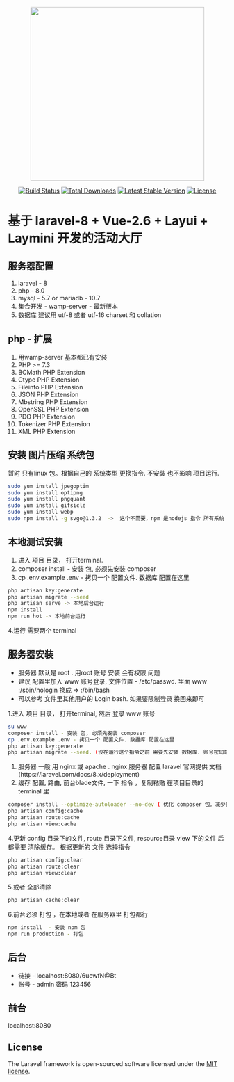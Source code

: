 <p align="center"><a href="https://laravel.com" target="_blank"><img src="https://raw.githubusercontent.com/laravel/art/master/logo-lockup/5%20SVG/2%20CMYK/1%20Full%20Color/laravel-logolockup-cmyk-red.svg" width="400"></a></p>

<p align="center">
<a href="https://travis-ci.org/laravel/framework"><img src="https://travis-ci.org/laravel/framework.svg" alt="Build Status"></a>
<a href="https://packagist.org/packages/laravel/framework"><img src="https://img.shields.io/packagist/dt/laravel/framework" alt="Total Downloads"></a>
<a href="https://packagist.org/packages/laravel/framework"><img src="https://img.shields.io/packagist/v/laravel/framework" alt="Latest Stable Version"></a>
<a href="https://packagist.org/packages/laravel/framework"><img src="https://img.shields.io/packagist/l/laravel/framework" alt="License"></a>
</p>

# 基于 laravel-8 + Vue-2.6 + Layui + Laymini 开发的活动大厅

## 服务器配置
<ol>
<li>laravel - 8</li>
<li>php - 8.0</li>
<li>mysql - 5.7 or mariadb - 10.7</li>
<li>集合开发 - wamp-server - 最新版本</li>
<li>数据库 建议用 utf-8 或者 utf-16 charset 和 collation</li>
</ol>

## php - 扩展

<ol>
<li>用wamp-server 基本都已有安装</li>
<li>PHP >= 7.3</li>
<li>BCMath PHP Extension</li>
<li>Ctype PHP Extension</li>
<li>Fileinfo PHP Extension</li>
<li>JSON PHP Extension</li>
<li>Mbstring PHP Extension</li>
<li>OpenSSL PHP Extension </li>
<li>PDO PHP Extension</li>
<li>Tokenizer PHP Extension</li>
<li>XML PHP Extension</li>
</ol>

## 安装 图片压缩 系统包
暂时 只有linux 包。根据自己的 系统类型 更换指令. 不安装 也不影响 项目运行.
```bash
sudo yum install jpegoptim
sudo yum install optipng
sudo yum install pngquant
sudo yum install gifsicle
sudo yum install webp
sudo npm install -g svgo@1.3.2  ->  这个不需要，npm 是nodejs 指令 所有系统 都一致。
```

## 本地测试安装 
<ol>
<li>进入 项目 目录， 打开terminal.</li>
<li>composer install - 安装 包, 必须先安装 composer</li>
<li>cp .env.example .env - 拷贝一个 配置文件. 数据库 配置在这里</li>
</ol>

```bash
php artisan key:generate
php artisan migrate --seed
php artisan serve -> 本地后台运行 
npm install
npm run hot -> 本地前台运行
```
4.运行 需要两个 terminal


## 服务器安装
<ul>
<li>服务器 默认是 root . 用root 账号 安装 会有权限 问题</li>
<li>建议 配置里加入 www 账号登录, 文件位置 - /etc/passwd. 里面 www :/sbin/nologin 换成 => :/bin/bash</li>
<li>可以参考 文件里其他用户的 Login bash. 如果要限制登录 换回来即可</li>
</ul>

1.进入 项目 目录， 打开terminal, 然后 登录 www 账号

```bash
su www
composer install - 安装 包, 必须先安装 composer
cp .env.example .env - 拷贝一个 配置文件. 数据库 配置在这里
php artisan key:generate
php artisan migrate --seed. (没在运行这个指令之前 需要先安装 数据库. 账号密码端口 在.env 里配置好.
```

<ol>
<li>服务器 一般 用 nginx 或 apache . nginx 服务器 配置 laravel 官网提供 文档 (https://laravel.com/docs/8.x/deployment)</li>
<li>缓存 配置, 路由, 前台blade文件, 一下 指令 ，复制粘贴 在项目目录的 terminal 里</li>
</ol>

```bash
composer install --optimize-autoloader --no-dev ( 优化 composer 包。减少找包的时间)
php artisan config:cache
php artisan route:cache
php artisan view:cache
```
4.更新 config 目录下的文件, route 目录下文件, resource目录 view 下的文件 后 都需要 清除缓存。 根据更新的 文件 选择指令

```bash
php artisan config:clear
php artisan route:clear
php artisan view:clear
```
5.或者 全部清除

```bash
php artisan cache:clear
```
6.前台必须 打包 ，在本地或者 在服务器里 打包都行
```bash
npm install  - 安装 npm 包
npm run production - 打包
```

## 后台
<ul>
<li>链接 - localhost:8080/6ucwfN@Bt</li>
<li>账号 - admin 密码 123456</li>
</ul>

## 前台
localhost:8080


## License

The Laravel framework is open-sourced software licensed under the [MIT license](https://opensource.org/licenses/MIT).
